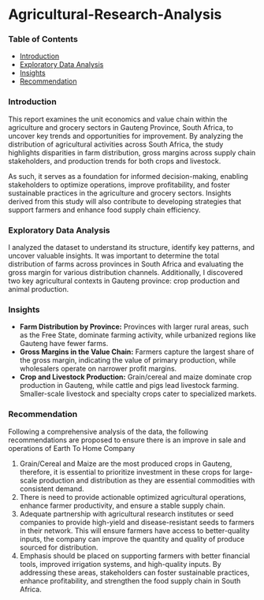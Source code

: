 # Agricultural-Research-Analysis
### Table of Contents
- [Introduction](#Introduction)
- [Exploratory Data Analysis](#Exploratory-Data-Analysis)
- [Insights](#Insights)
- [Recommendation](#Recommendation)

### Introduction 
This report examines the unit economics and value chain within the agriculture and grocery sectors in Gauteng Province, South Africa, to uncover key trends and opportunities for improvement. By analyzing the distribution of agricultural activities across South Africa, the study highlights disparities in farm distribution, gross margins across supply chain stakeholders, and production trends for both crops and livestock.

As such, it serves as a foundation for informed decision-making, enabling stakeholders to optimize operations, improve profitability, and foster sustainable practices in the agriculture and grocery sectors. Insights derived from this study will also contribute to developing strategies that support farmers and enhance food supply chain efficiency.
### Exploratory Data Analysis
I analyzed the dataset to understand its structure, identify key patterns, and uncover valuable insights. It was important to determine the total distribution of farms across provinces in South Africa and evaluating the gross margin for various distribution channels. Additionally, I discovered two key agricultural contexts in Gauteng province: crop production and animal production.
### Insights
- **Farm Distribution by Province:** Provinces with larger rural areas, such as the Free State, dominate farming activity, while urbanized regions like Gauteng have fewer farms.
- **Gross Margins in the Value Chain:** Farmers capture the largest share of the gross margin, indicating the value of primary production, while wholesalers operate on narrower profit margins.
- **Crop and Livestock Production:** Grain/cereal and maize dominate crop production in Gauteng, while cattle and pigs lead livestock farming. Smaller-scale livestock and specialty crops cater to specialized markets.
### Recommendation

Following a comprehensive analysis of the data, the following recommendations are proposed to ensure there is an improve in sale and operations of Earth To Home Company
1. Grain/Cereal and Maize are the most produced crops in Gauteng, therefore, it is essential to prioritize investment in these crops for large-scale production and distribution as they are essential commodities with consistent demand.
2. There is need to provide actionable optimized agricultural operations, enhance farmer productivity, and ensure a stable supply chain.
3. Adequate partnership with agricultural research institutes or seed companies to provide high-yield and disease-resistant seeds to farmers in their network. This will ensure farmers have access to better-quality inputs, the company can improve the quantity and quality of produce sourced for distribution.
4. Emphasis should be placed on supporting farmers with better financial tools, improved irrigation systems, and high-quality inputs. By addressing these areas, stakeholders can foster sustainable practices, enhance profitability, and strengthen the food supply chain in South Africa.
